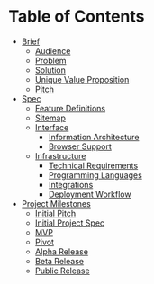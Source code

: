 # Table of Contents

* [Brief](https://github.com/CordellRadke/capstone/blob/dev/docs/brief.md)
    * [Audience](https://github.com/CordellRadke/capstone/blob/dev/docs/brief.md#audience)
    * [Problem](https://github.com/CordellRadke/capstone/blob/dev/docs/brief.md#problem)
    * [Solution](https://github.com/CordellRadke/capstone/blob/dev/docs/brief.md#solution)
    * [Unique Value Proposition](https://github.com/CordellRadke/capstone/blob/dev/docs/brief.md#unique-value-proposition)
    * [Pitch](https://github.com/CordellRadke/capstone/blob/dev/docs/brief.md#project-pitch)
* [Spec](https://github.com/CordellRadke/capstone/blob/dev/docs/spec.md)
    * [Feature Definitions](https://github.com/CordellRadke/capstone/blob/dev/docs/spec.md#feature-definitions)
    * [Sitemap](https://github.com/CordellRadke/capstone/blob/dev/docs/spec.md#sitemap)
   * [Interface](#interface)
        * [Information Architecture](https://github.com/CordellRadke/capstone/blob/dev/docs/spec.md#information-architecture)
        * [Browser Support](https://github.com/CordellRadke/capstone/blob/dev/docs/spec.md#browser-support)
    * [Infrastructure](https://github.com/CordellRadke/capstone/blob/dev/docs/spec.md#infrastructure)
        * [Technical Requirements](https://github.com/CordellRadke/capstone/blob/dev/docs/spec.md#technical-requirements)
        * [Programming Languages](https://github.com/CordellRadke/capstone/blob/dev/docs/spec.md#programming-languages)
        * [Integrations](https://github.com/CordellRadke/capstone/blob/dev/docs/spec.md#integrations)
        * [Deployment Workflow](https://github.com/CordellRadke/capstone/blob/dev/docs/spec.md#deployment-workflow)
* [Project Milestones](https://github.com/CordellRadke/capstone/milestones)
   * [Initial Pitch](https://www.youtube.com/watch?v=aYo9QFAku9c&t=164s)
   * [Initial Project Spec](https://github.com/CordellRadke/capstone/blob/dev/docs/spec.md)
   * [MVP](https://github.com/CordellRadke/capstone)
   * [Pivot]()
   * [Alpha Release]()
   * [Beta Release]()
   * [Public Release]()

